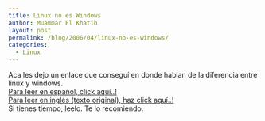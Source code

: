 ```yaml
---
title: Linux no es Windows
author: Muammar El Khatib
layout: post
permalink: /blog/2006/04/linux-no-es-windows/
categories:
  - Linux
---
```

Aca les dejo un enlace que conseguí en donde hablan de la diferencia entre linux y windows.  
<a href="http://claudiomet.blogspot.com/2005/10/especial-linux-no-es-windows.html"  target="_blank" title="Linux no es Windows">Para leer en español, click aquí..! </a>  
<a href="http://linux.oneandoneis2.org/LNW.htm" target="_blank" title="Linux in not Windows">Para leer en inglés (texto original), haz click aquí..!</a>  
Si tienes tiempo, leelo. Te lo recomiendo.